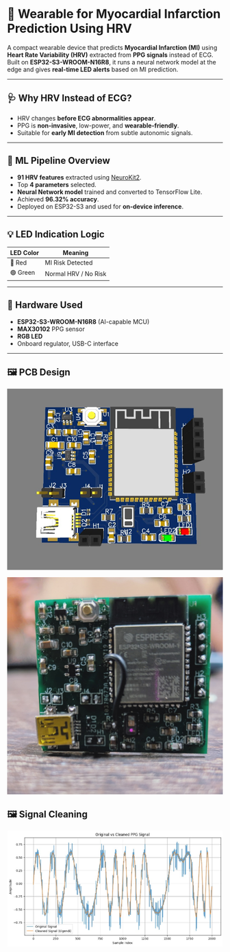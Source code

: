 
# 💓 Wearable for Myocardial Infarction Prediction Using HRV

A compact wearable device that predicts **Myocardial Infarction (MI)** using **Heart Rate Variability (HRV)** extracted from **PPG signals** instead of ECG. Built on **ESP32-S3-WROOM-N16R8**, it runs a neural network model at the edge and gives **real-time LED alerts** based on MI prediction.

---

## 🩺 Why HRV Instead of ECG?

* HRV changes **before ECG abnormalities appear**.
* PPG is **non-invasive**, low-power, and **wearable-friendly**.
* Suitable for **early MI detection** from subtle autonomic signals.

---

## 🧠 ML Pipeline Overview

* **91 HRV features** extracted using [NeuroKit2](https://neurokit2.readthedocs.io/).
* Top **4 parameters** selected.
* **Neural Network model** trained and converted to TensorFlow Lite.
* Achieved **96.32% accuracy**.
* Deployed on ESP32-S3 and used for **on-device inference**.

---

## 💡 LED Indication Logic

| LED Color | Meaning              |
| --------- | -------------------- |
| 🔴 Red    | MI Risk Detected     |
| 🟢 Green  | Normal HRV / No Risk |

---

## 🧾 Hardware Used

* **ESP32-S3-WROOM-N16R8** (AI-capable MCU)
* **MAX30102** PPG sensor
* **RGB LED**
* Onboard regulator, USB-C interface

---

## 🖼️ PCB Design

<p align="center">
  <img src="Assets/PCB.jpg" width="600" alt="PCB Preview"/>
</p>

<p align="center">
  <img src="Assets/soldered.jpg" width="600" alt="PCB Preview"/>
</p>


## 🖼️ Signal Cleaning

<p align="center">
  <img src="Assets/signal.jpg" width="600" alt="PCB Preview"/>
</p>

